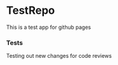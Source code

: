 # TestRepo
This is a test app for github pages

### Tests 
Testing out new changes for code reviews
